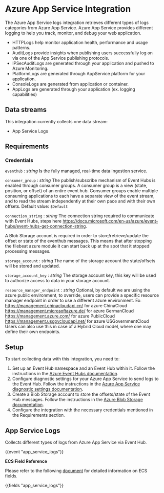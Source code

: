 # Azure App Service Integration

The Azure App Service logs integration retrieves different types of logs categories from Azure App Service.
Azure App Service provides different logging to help you track, monitor, and debug your web application.

- HTTPLogs help monitor application health, performance and usage patterns.
- AuditLogs provide insights when publishing users successfully log on via one of the App Service publishing protocols.
- IPSecAuditLogs are generated through your application and pushed to Azure Monitoring.
- PlatformLogs are generated through AppService platform for your application.
- ConsoleLogs are generated from application or container.
- AppLogs are generated through your application (ex. logging capabilities)

## Data streams

This integration currently collects one data stream:

- App Service Logs

## Requirements

### Credentials

`eventhub` :
_string_
Is the fully managed, real-time data ingestion service.

`consumer_group` :
_string_
The publish/subscribe mechanism of Event Hubs is enabled through consumer groups. A consumer group is a view (state, position, or offset) of an entire event hub. Consumer groups enable multiple consuming applications to each have a separate view of the event stream, and to read the stream independently at their own pace and with their own offsets.
Default value: `$Default`

`connection_string` :
_string_
The connection string required to communicate with Event Hubs, steps here https://docs.microsoft.com/en-us/azure/event-hubs/event-hubs-get-connection-string.

A Blob Storage account is required in order to store/retrieve/update the offset or state of the eventhub messages. This means that after stopping the filebeat azure module it can start back up at the spot that it stopped processing messages.

`storage_account` :
_string_
The name of the storage account the state/offsets will be stored and updated.

`storage_account_key` :
_string_
The storage account key, this key will be used to authorize access to data in your storage account.

`resource_manager_endpoint` :
_string_
Optional, by default we are using the azure public environment, to override, users can provide a specific resource manager endpoint in order to use a different azure environment.
Ex:
https://management.chinacloudapi.cn/ for azure ChinaCloud
https://management.microsoftazure.de/ for azure GermanCloud
https://management.azure.com/ for azure PublicCloud
https://management.usgovcloudapi.net/ for azure USGovernmentCloud
Users can also use this in case of a Hybrid Cloud model, where one may define their own endpoints.

## Setup
To start collecting data with this integration, you need to:
1. Set up an Event Hub namespace and an Event Hub within it. Follow the instructions in the [Azure Event Hubs documentation](https://learn.microsoft.com/en-us/azure/event-hubs/event-hubs-create).
2. Configure diagnostic settings for your Azure App Service to send logs to the Event Hub. Follow the instructions in the [Azure App Service diagnostic settings documentation](https://learn.microsoft.com/en-us/azure/app-service/monitor-diagnostic-logs#send-diagnostic-logs-to-an-event-hub).
3. Create a Blob Storage account to store the offsets/state of the Event Hub messages. Follow the instructions in the [Azure Blob Storage documentation](https://learn.microsoft.com/en-us/azure/storage/blobs/storage-quickstart-blobs-portal).
4. Configure the integration with the necessary credentials mentioned in the Requirements section.

## App Service Logs
Collects different types of logs from Azure App Service via Event Hub.

{{event "app_service_logs"}}

**ECS Field Reference**

Please refer to the following [document](https://www.elastic.co/guide/en/ecs/current/ecs-field-reference.html) for detailed information on ECS fields.

{{fields "app_service_logs"}}
